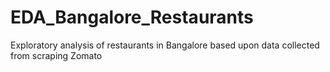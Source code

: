 # EDA_Bangalore_Restaurants
Exploratory analysis of restaurants in Bangalore based upon data collected from scraping Zomato
